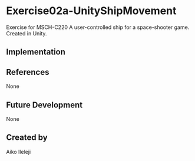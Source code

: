 # Exercise02a-UnityShipMovement
Exercise for MSCH-C220
A user-controlled ship for a space-shooter game. Created in Unity.
## Implementation
## References
None
## Future Development
None
## Created by
Aiko Ileleji
